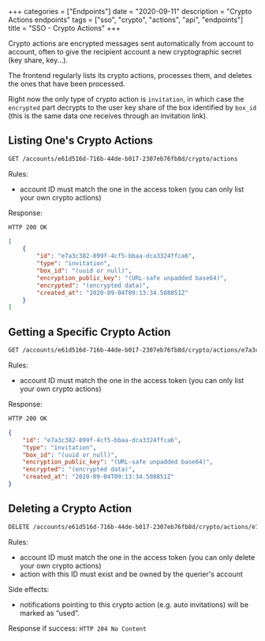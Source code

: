 +++
categories = ["Endpoints"]
date = "2020-09-11"
description = "Crypto Actions endpoints"
tags = ["sso", "crypto", "actions", "api", "endpoints"]
title = "SSO - Crypto Actions"
+++

Crypto actions are encrypted messages sent automatically from account to account,
often to give the recipient account a new cryptographic secret (key share, key...).

The frontend regularly lists its crypto actions,
processes them, and deletes the ones that have been processed.

Right now the only type of crypto action is `invitation`,
in which case the `encrypted` part decrypts to
the user key share of the box identified by `box_id`
(this is the same data one receives through an invitation link).

## Listing One's Crypto Actions

```bash
GET /accounts/e61d516d-716b-44de-b017-2307eb76fb8d/crypto/actions
```

Rules:

- account ID must match the one in the access token
  (you can only list your own crypto actions)

Response:

```bash
HTTP 200 OK
```
```json
[
    {
        "id": "e7a3c382-899f-4cf5-bbaa-dca3324ffca6",
        "type": "invitation",
        "box_id": "(uuid or null)",
        "encryption_public_key": "(URL-safe unpadded base64)",
        "encrypted": "(encrypted data)",
        "created_at": "2020-09-04T09:13:34.508851Z"
    }
]
```

## Getting a Specific Crypto Action

```bash
GET /accounts/e61d516d-716b-44de-b017-2307eb76fb8d/crypto/actions/e7a3c382-899f-4cf5-bbaa-dca3324ffca6
```

Rules:

- account ID must match the one in the access token
  (you can only list your own crypto actions)

Response:

```bash
HTTP 200 OK
```
```json
{
    "id": "e7a3c382-899f-4cf5-bbaa-dca3324ffca6",
    "type": "invitation",
    "box_id": "(uuid or null)",
    "encryption_public_key": "(URL-safe unpadded base64)",
    "encrypted": "(encrypted data)",
    "created_at": "2020-09-04T09:13:34.508851Z"
}
```

## Deleting a Crypto Action

```bash
DELETE /accounts/e61d516d-716b-44de-b017-2307eb76fb8d/crypto/actions/e7a3c382-899f-4cf5-bbaa-dca3324ffca6
```

Rules:

- account ID must match the one in the access token
  (you can only delete your own crypto actions)
- action with this ID must exist and be owned by the querier's account

Side effects:

- notifications pointing to this crypto action
  (e.g. auto invitations) will be marked as “used”.

Response if success: `HTTP 204 No Content`
